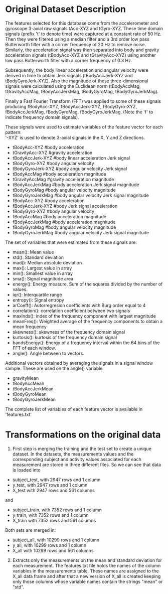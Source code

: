 Original Dataset Description
============================

The features selected for this database come from the accelerometer and gyroscope 3-axial raw signals tAcc-XYZ and tGyro-XYZ. 
These time domain signals (prefix 't' to denote time) were captured at a constant rate of 50 Hz. Then they were filtered using a median 
filter and a 3rd order low pass Butterworth filter with a corner frequency of 20 Hz to remove noise. Similarly, the acceleration signal 
was then separated into body and gravity acceleration signals (tBodyAcc-XYZ and tGravityAcc-XYZ) using another low pass Butterworth filter 
with a corner frequency of 0.3 Hz. 

Subsequently, the body linear acceleration and angular velocity were derived in time to obtain Jerk signals 
(tBodyAccJerk-XYZ and tBodyGyroJerk-XYZ). Also the magnitude of these three-dimensional signals were calculated using the Euclidean norm 
(tBodyAccMag, tGravityAccMag, tBodyAccJerkMag, tBodyGyroMag, tBodyGyroJerkMag). 

Finally a Fast Fourier Transform (FFT) was applied to some of these signals producing fBodyAcc-XYZ, fBodyAccJerk-XYZ, fBodyGyro-XYZ, 
fBodyAccJerkMag, fBodyGyroMag, fBodyGyroJerkMag. (Note the 'f' to indicate frequency domain signals). 

These signals were used to estimate variables of the feature vector for each pattern:  
'-XYZ' is used to denote 3-axial signals in the X, Y and Z directions.

* tBodyAcc-XYZ                    #body acceleration 
* tGravityAcc-XYZ                 #gravity acceleration 
* tBodyAccJerk-XYZ                #body linear acceleration Jerk signal
* tBodyGyro-XYZ                   #body angular velocity 
* tBodyGyroJerk-XYZ               #body angular velocity Jerk signal
* tBodyAccMag                     #body acceleration magnitude
* tGravityAccMag                  #gravity acceleration magnitude
* tBodyAccJerkMag                 #body acceleration Jerk signal magnitude
* tBodyGyroMag                    #body angular velocity magnitude
* tBodyGyroJerkMag                #body angular velocity Jerk signal magnitude
* fBodyAcc-XYZ                    #body acceleration 
* fBodyAccJerk-XYZ                #body Jerk signal acceleration 
* fBodyGyro-XYZ                   #body angular velocity 
* fBodyAccMag                     #body acceleration magnitude
* fBodyAccJerkMag                 #body acceleration magnitude
* fBodyGyroMag                    #body angular velocity magnitude
* fBodyGyroJerkMag                #body angular velocity Jerk signal magnitude

The set of variables that were estimated from these signals are: 

* mean(): Mean value
* std(): Standard deviation
* mad(): Median absolute deviation 
* max(): Largest value in array
* min(): Smallest value in array
* sma(): Signal magnitude area
* energy(): Energy measure. Sum of the squares divided by the number of values. 
* iqr(): Interquartile range 
* entropy(): Signal entropy
* arCoeff(): Autorregresion coefficients with Burg order equal to 4
* correlation(): correlation coefficient between two signals
* maxInds(): index of the frequency component with largest magnitude
* meanFreq(): Weighted average of the frequency components to obtain a mean frequency
* skewness(): skewness of the frequency domain signal 
* kurtosis(): kurtosis of the frequency domain signal 
* bandsEnergy(): Energy of a frequency interval within the 64 bins of the FFT of each window.
* angle(): Angle between to vectors.

Additional vectors obtained by averaging the signals in a signal window sample. These are used on the angle() variable:

* gravityMean
* tBodyAccMean
* tBodyAccJerkMean
* tBodyGyroMean
* tBodyGyroJerkMean

The complete list of variables of each feature vector is available in 'features.txt'


Transformations on the original data
====================================

1. First step is merging the training and the test set to create a unique dataset. In the datasets, the measurements values and the corresponding subject and activity values associated for each measurement are stored in three different files. So we can see that data is loaded into

* subject_test, with 2947 rows and 1 column
* y_test, with 2947 rows and 1 column
* X_test with 2947 rows and 561 columns

and 

* subject_train, with 7352 rows and 1 column
* y_train, with 7352 rows and 1 column
* X_train with 7352 rows and 561 columns

Both sets are merged in:

* subject_all, with 10299 rows and 1 column
* y_all, with 10299 rows and 1 column
* X_all with 10299 rows and 561 columns

2. Extracts only the measurements on the mean and standard deviation for each measurement.
   The features.txt file holds the names of the column variables in the measurements table. These names are assigned to the X_all data frame and after that a new version of X_all is created keeping only those columns whose variable names contain the strings "mean" or "std".



